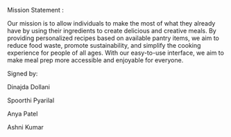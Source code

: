 Mission Statement : 

Our mission is to allow individuals to make the most of what they already have by using their ingredients to create delicious and creative meals. By providing personalized recipes based on available pantry items, we aim to reduce food waste, promote sustainability, and simplify the cooking experience for people of all ages. With our easy-to-use interface, we aim to make meal prep more accessible and enjoyable for everyone.

Signed by:

Dinajda Dollani

Spoorthi Pyarilal

Anya Patel

Ashni Kumar